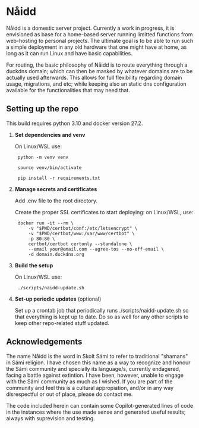 # Nåidd
Nåidd is a domestic server project. Currently a work in progress, it is envisioned as base for a home-based server running limitted functions from web-hosting to personal projects. The ultimate goal is to be able to run such a simple deployment in any old hardware that one might have at home, as long as it can run Linux and have basic capabilities.

For routing, the basic philosophy of Nåidd is to route everything through a duckdns domain; which can then be masked by whatever domains are to be actually used afterwards. This allows for full flexibility regarding domain usage, migrations, and etc; while keeping also an static dns configuration available for the functionalities that may need that.


## Setting up the repo
This build requires python 3.10 and docker version 27.2.

1. **Set dependencies and venv**
    
    On Linux/WSL use:
    
        python -m venv venv
    
        source venv/bin/activate
    
        pip install -r requirements.txt


2. **Manage secrets and certificates**

    Add .env file to the root directory.

    Create the proper SSL certificates to start deploying: on Linux/WSL, use:

        docker run -it --rm \
            -v "$PWD/certbot/conf:/etc/letsencrypt" \
            -v "$PWD/certbot/www:/var/www/certbot" \
            -p 80:80 \
            certbot/certbot certonly --standalone \
            --email your@email.com --agree-tos --no-eff-email \
            -d domain.duckdns.org


3. **Build the setup**

    On Linux/WSL use:

        ./scripts/naidd-update.sh

4. **Set-up periodic updates** (optional)

    Set up a crontab job that periodically runs ./scripts/naidd-update.sh so that everything is kept up to date. Do so as well for any other scripts to keep other repo-related stuff updated.



## Acknowledgements
The name Nåidd is the word in Skolt Sámi to refer to traditional "shamans" in Sámi religion. I have chosen this name as a way to recognize and honour the Sámi community and specially its language/s, currently endagered, facing a battle against extintion. I have been, however, unable to engage with the Sámi community as much as I wished. If you are part of the community and feel this is a cultural appropiation, and/or in any way disrespectful or out of place, please do contact me.

The code included herein can contain some Copilot-generated lines of code in the instances where the use made sense and generated useful results; always with suprevision and testing.

